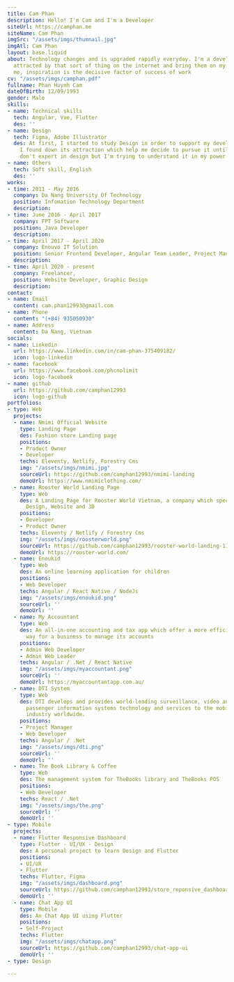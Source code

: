 ```yaml
---
title: Cam Phan
description: Hello! I'm Cam and I'm a Developer
siteUrl: https://camphan.me
siteName: Cam Phan
imgSrc: "/assets/imgs/thumnail.jpg"
imgAtl: Cam Phan
layout: base.liquid
about: Technology changes and is upgraded rapidly everyday. I'm a developer who is
  attracted by that sort of thing on the internet and bring them on my  projects.To
  me, inspiration is the decisive factor of success of work
cv: "/assets/imgs/camphan.pdf"
fullname: Phan Huynh Cam
dateOfBirth: 12/09/1993
gender: Male
skills:
- name: Technical skills
  tech: Angular, Vue, Flutter
  des: ''
- name: Design
  tech: Figma, Adobe Illustrator
  des: At first, I started to study Design in order to support my development, then
    I found down its attraction which help me decide to pursue it until present. I
    don't expert in design but I'm trying to understand it in my power
- name: Others
  tech: Soft skill, English
  des: ''
works:
- time: 2011 - May 2016
  company: Da Nang University Of Technology
  position: Infomation Technology Department
  description: 
- time: June 2016 - April 2017
  company: FPT Software
  position: Java Developer
  description: 
- time: April 2017 - April 2020
  company: Enouvo IT Solution
  position: Senior Frontend Developer, Angular Team Leader, Project Manager
  description: 
- time: April 2020 - present
  company: Freelancer,
  position: Website Developer, Graphic Design
  description: 
contact:
- name: Email
  content: cam.phan12993@gmail.com
- name: Phone
  content: "(+84) 935050930"
- name: Address
  content: Da Nang, Vietnam
socials:
- name: Linkedin
  url: https://www.linkedin.com/in/cam-phan-375409182/
  icon: logo-linkedin
- name: facebook
  url: https://www.facebook.com/phcnolimit
  icon: logo-facebook
- name: github
  url: https://github.com/camphan12993
  icon: logo-github
portfolios:
- type: Web
  projects:
  - name: Nmimi Official Website
    type: Landing Page
    des: Fashion store Landing page
    positions:
    - Product Owner
    - Developer
    techs: Eleventy, Netlify, Forestry Cms
    img: "/assets/imgs/nmimi.jpg"
    sourceUrl: https://github.com/camphan12993/nmimi-landing
    demoUrl: https://www.nmimiclothing.com/
  - name: Rooster World Landing Page
    type: Web
    des: A Landing Page for Rooster World Vietnam, a company which specializes in
      Design, Website and 3D
    positions:
    - Developer
    - Product Owner
    techs: Eleventy / Netlify / Forestry Cms
    img: "/assets/imgs/roosterworld.png"
    sourceUrl: https://github.com/camphan12993/rooster-world-landing-11ty
    demoUrl: https://rooster-world.com/
  - name: Enoukid
    type: Web
    des: An online learning application for children
    positions:
    - Web Developer
    techs: Angular / React Native / NodeJs
    img: "/assets/imgs/enoukid.png"
    sourceUrl: ''
    demoUrl: ''
  - name: My Accountant
    type: Web
    des: An all-in-one accounting and tax app which offer a more efficient and enjoyable
      way for a business to manage its accounts
    positions:
    - Admin Web Developer
    - Admin Web Leader
    techs: Angular / .Net / React Native
    img: "/assets/imgs/myaccountant.png"
    sourceUrl: ''
    demoUrl: https://myaccountantapp.com.au/
  - name: DTI System
    type: Web
    des: DTI develops and provides world-leading surveillance, video analytics, and
      passenger information systems technology and services to the mobile transit
      industry worldwide.
    positions:
    - Project Manager
    - Web Developer
    techs: Angular / .Net
    img: "/assets/imgs/dti.png"
    sourceUrl: ''
    demoUrl: ''
  - name: The Book Library & Coffee
    type: Web
    des: The management system for TheBooks library and TheBooks POS
    positions:
    - Web Developer
    techs: React / .Net
    img: "/assets/imgs/the.png"
    sourceUrl: ''
    demoUrl: ''
- type: Mobile
  projects:
  - name: Flutter Responsive Dashboard
    type: Flutter - UI/UX - Design
    des: A personal project to learn Design and Flutter
    positions:
    - UI/UX
    - Flutter
    techs: Flutter, Figma
    img: "/assets/imgs/dashboard.png"
    sourceUrl: https://github.com/camphan12993/store_reponsive_dashboard
    demoUrl: ''
  - name: Chat App UI
    type: Mobile
    des: An Chat App UI using Flutter
    positions:
    - Self-Project
    techs: Flutter
    img: "/assets/imgs/chatapp.png"
    sourceUrl: https://github.com/camphan12993/chat-app-ui
    demoUrl: ''
- type: Design

---
```

